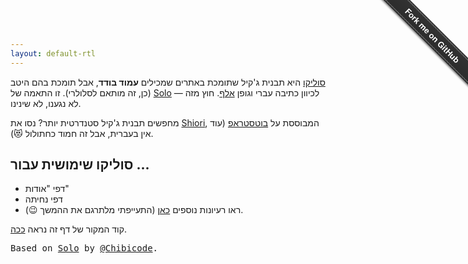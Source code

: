 ```yaml
---
layout: default-rtl
---
```


[סוליקו](http://solo.chibi.io) היא תבנית ג'קיל שתומכת באתרים שמכילים **עמוד בודד**, אבל תומכת בהם היטב (כן, זה מותאם לסלולרי).
זו התאמה של [Solo](http://solo.chibi.io) לכיוון כתיבה עברי וגופן [אלף](http://alef.hagilda.com/). חוץ מזה &mdash; לא נגענו, לא שינינו.

מחפשים תבנית ג'קיל סטנדרטית יותר? נסו את
[Shiori](http://github.com/ellekasai/shiori),
המבוססת על [בוטסטראפ](http://getbootstrap.com/)
(עוד אין בעברית, אבל זה חמוד כחתולול &#128571;).

## סוליקו שימושית עבור ...


* דפי "אודות"
* דפי נחיתה
* ראו רעיונות נוספים [כאן](http://solo.chibi.io) (התעייפתי מלתרגם את ההמשך &#128521;).

קוד המקור של דף זה נראה [ככה](https://raw.githubusercontent.com/thedod/soliko/gh-pages/index.md).

<pre>
Based on <a href="http://solo.chibi.io">Solo</a> by <a href="https://github.com">@Chibicode</a>.
</pre>

<div class="github-fork-ribbon-wrapper right fixed" style="width: 150px;height: 150px;position: fixed;overflow: hidden;top: 0;z-index: 9999;pointer-events: none;right: 0;"><div class="github-fork-ribbon" style="position: absolute;padding: 2px 0;background-color: #333;background-image: linear-gradient(to bottom, rgba(0, 0, 0, 0), rgba(0, 0, 0, 0.15));-webkit-box-shadow: 0 2px 3px 0 rgba(0, 0, 0, 0.5);-moz-box-shadow: 0 2px 3px 0 rgba(0, 0, 0, 0.5);box-shadow: 0 2px 3px 0 rgba(0, 0, 0, 0.5);z-index: 9999;pointer-events: auto;top: 42px;right: -43px;-webkit-transform: rotate(45deg);-moz-transform: rotate(45deg);-ms-transform: rotate(45deg);-o-transform: rotate(45deg);transform: rotate(45deg);"><a href="https://github.com/thedod/soliko" style="font: 700 13px &quot;Helvetica Neue&quot;, Helvetica, Arial, sans-serif;color: #fff;text-decoration: none;text-shadow: 0 -1px rgba(0, 0, 0, 0.5);text-align: center;width: 200px;line-height: 20px;display: inline-block;padding: 2px 0;border-width: 1px 0;border-style: dotted;border-color: rgba(255, 255, 255, 0.7);">Fork me on GitHub</a></div></div>

